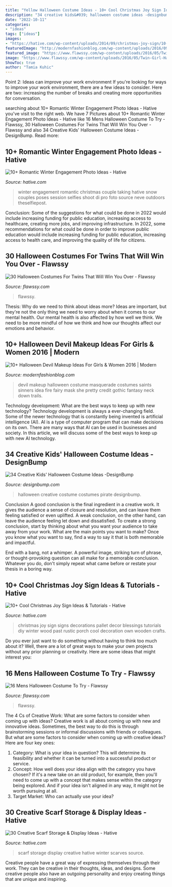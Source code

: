 ```yaml
---
title: "Yellow Halloween Costume Ideas - 10+ Cool Christmas Joy Sign Ideas &amp; Tutorials"
description: "34 creative kids&#039; halloween costume ideas -designbump"
date: "2022-10-11"
categories:
- "ideas"
tags: ["ideas"]
images:
- "https://hative.com/wp-content/uploads/2014/09/christmas-joy-sign/10-christmas-joy-sign-ideas-and-tutorials.jpg"
featuredImage: "http://modernfashionblog.com/wp-content/uploads/2016/09/10-Halloween-Devil-Makeup-Ideas-For-Girls-Women-2016-7.jpg"
featured_image: "https://www.flawssy.com/wp-content/uploads/2016/05/Twin-Girl-Halloween-Costume-Ideas-2.jpg"
image: "https://www.flawssy.com/wp-content/uploads/2016/05/Twin-Girl-Halloween-Costume-Ideas-2.jpg"
ShowToc: true
author: "Tamia Kuhic"
---
```



Point 2: Ideas can improve your work environment
If you're looking for ways to improve your work environment, there are a few ideas to consider. Here are two: increasing the number of breaks and creating more opportunities for conversation.

	

		
searching about 10+ Romantic Winter Engagement Photo Ideas - Hative you've visit to the right web. We have 7 Pictures about 10+ Romantic Winter Engagement Photo Ideas - Hative like 16 Mens Halloween Costume To Try - Flawssy, 30 Halloween Costumes For Twins That Will Win You Over - Flawssy and also 34 Creative Kids&#039; Halloween Costume Ideas -DesignBump. Read more:
		
    
## 10+ Romantic Winter Engagement Photo Ideas - Hative

<img loading=lazy src="https://hative.com/wp-content/uploads/2014/11/winter-engagement-photo-ideas/5-winter-engagement-photo-ideas.jpg" onerror="this.onerror=null;this.src='https://tse4.mm.bing.net/th?id=OIP.bRwovrPDmfY-iKnzPdUezAHaLH&amp;pid=15.1';" alt="10+ Romantic Winter Engagement Photo Ideas - Hative">

_Source: hative.com_

>winter engagement romantic christmas couple taking hative snow couples poses session selfies shoot di pro foto source neve outdoors theselfiepost. 

	

Conclusion: Some of the suggestions for what could be done in 2022 would include increasing funding for public education, increasing access to healthcare, creating more jobs, and improving infrastructure.
In 2022, some recommendations for what could be done in order to improve public education would include increasing funding for public education, increasing access to health care, and improving the quality of life for citizens.

    
## 30 Halloween Costumes For Twins That Will Win You Over - Flawssy

<img loading=lazy src="https://www.flawssy.com/wp-content/uploads/2016/05/Twin-Girl-Halloween-Costume-Ideas-2.jpg" onerror="this.onerror=null;this.src='https://tse3.mm.bing.net/th?id=OIP.1eQkiYptdGEzoTmGkkNBwgHaLH&amp;pid=15.1';" alt="30 Halloween Costumes For Twins That Will Win You Over - Flawssy">

_Source: flawssy.com_

>flawssy. 

	

Thesis: Why do we need to think about ideas more?
Ideas are important, but they're not the only thing we need to worry about when it comes to our mental health. Our mental health is also affected by how well we think. We need to be more mindful of how we think and how our thoughts affect our emotions and behavior.

    
## 10+ Halloween Devil Makeup Ideas For Girls &amp; Women 2016 | Modern

<img loading=lazy src="http://modernfashionblog.com/wp-content/uploads/2016/09/10-Halloween-Devil-Makeup-Ideas-For-Girls-Women-2016-7.jpg" onerror="this.onerror=null;this.src='https://tse1.mm.bing.net/th?id=OIP.n5z95cmYaJF5PYF2BVgqgAAAAA&amp;pid=15.1';" alt="10+ Halloween Devil Makeup Ideas For Girls &amp; Women 2016 | Modern">

_Source: modernfashionblog.com_

>devil makeup halloween costume masquerade costumes saints sinners idea fire fairy mask she pretty credit gothic fantasy neck down trails. 

	

Technology development: What are the best ways to keep up with new technology?
Technology development is always a ever-changing field. Some of the newer technology that is constantly being invented is artificial intelligence (AI). AI is a type of computer program that can make decisions on its own. There are many ways that AI can be used in businesses and society. In this article, we will discuss some of the best ways to keep up with new AI technology.

    
## 34 Creative Kids&#039; Halloween Costume Ideas -DesignBump

<img loading=lazy src="https://cdn.designbump.com/wp-content/uploads/2014/09/creative-halloween-costumes-003.jpg" onerror="this.onerror=null;this.src='https://tse4.mm.bing.net/th?id=OIP.soLRLqsMMb5BydH5VdPL-AHaLG&amp;pid=15.1';" alt="34 Creative Kids&#039; Halloween Costume Ideas -DesignBump">

_Source: designbump.com_

>halloween creative costume costumes pirate designbump. 

	

Conclusion
A good conclusion is the final ingredient in a creative work. It gives the audience a sense of closure and resolution, and can leave them feeling satisfied or even uplifted. A weak conclusion, on the other hand, can leave the audience feeling let down and dissatisfied.
To create a strong conclusion, start by thinking about what you want your audience to take away from your work. What are the main points you want to make? Once you know what you want to say, find a way to say it that is both memorable and impactful.

End with a bang, not a whimper. A powerful image, striking turn of phrase, or thought-provoking question can all make for a memorable conclusion. Whatever you do, don't simply repeat what came before or restate your thesis in a boring way.

    
## 10+ Cool Christmas Joy Sign Ideas &amp; Tutorials - Hative

<img loading=lazy src="https://hative.com/wp-content/uploads/2014/09/christmas-joy-sign/10-christmas-joy-sign-ideas-and-tutorials.jpg" onerror="this.onerror=null;this.src='https://tse4.mm.bing.net/th?id=OIP.l2F_ERFExURqzRMtj-SSXQHaJ4&amp;pid=15.1';" alt="10+ Cool Christmas Joy Sign Ideas &amp; Tutorials - Hative">

_Source: hative.com_

>christmas joy sign signs decorations pallet decor blessings tutorials diy winter wood past rustic porch cool decoration own wooden crafts. 

	

Do you ever just want to do something without having to think too much about it? Well, there are a lot of great ways to make your own projects without any prior planning or creativity. Here are some ideas that might interest you: 

    
## 16 Mens Halloween Costume To Try - Flawssy

<img loading=lazy src="https://www.flawssy.com/wp-content/uploads/2016/05/stunning-homemade-Halloween-costumes.jpg" onerror="this.onerror=null;this.src='https://tse4.mm.bing.net/th?id=OIP.XhkC62pHs_UY-hR8qClJQQHaPj&amp;pid=15.1';" alt="16 Mens Halloween Costume To Try - Flawssy">

_Source: flawssy.com_

>flawssy. 

	

The 4 Cs of Creative Work: What are some factors to consider when coming up with ideas?
Creative work is all about coming up with new and innovative ideas. Sometimes, the best way to do this is through brainstorming sessions or informal discussions with friends or colleagues. But what are some factors to consider when coming up with creative ideas? Here are four key ones:
1. Category: What is your idea in question? This will determine its feasibility and whether it can be turned into a successful product or service.
2. Concept: How well does your idea align with the category you have chosen? If it's a new take on an old product, for example, then you'll need to come up with a concept that makes sense within the category being explored. And if your idea isn't aligned in any way, it might not be worth pursuing at all.
3. Target Market: Who can actually use your idea?

    
## 30 Creative Scarf Storage &amp; Display Ideas - Hative

<img loading=lazy src="https://hative.com/wp-content/uploads/2015/03/scarf-storage-ideas/4-creative-scarf-storage-and-display-ideas.jpg" onerror="this.onerror=null;this.src='https://tse3.mm.bing.net/th?id=OIP.rnm8gfVyBMAJM-78RhnqxwHaJ4&amp;pid=15.1';" alt="30 Creative Scarf Storage &amp; Display Ideas - Hative">

_Source: hative.com_

>scarf storage display creative hative winter scarves source. 

	

Creative people have a great way of expressing themselves through their work. They can be creative in their thoughts, ideas, and designs. Some creative people also have an outgoing personality and enjoy creating things that are unique and inspiring.

